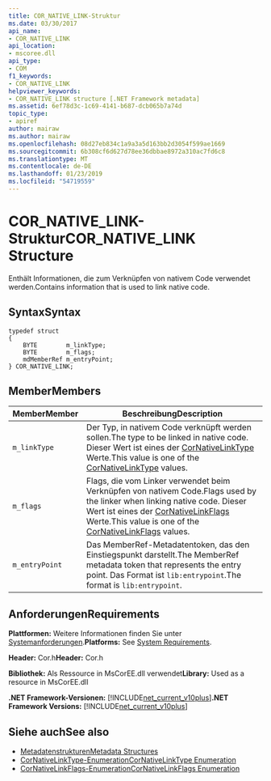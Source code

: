 ```yaml
---
title: COR_NATIVE_LINK-Struktur
ms.date: 03/30/2017
api_name:
- COR_NATIVE_LINK
api_location:
- mscoree.dll
api_type:
- COM
f1_keywords:
- COR_NATIVE_LINK
helpviewer_keywords:
- COR_NATIVE_LINK structure [.NET Framework metadata]
ms.assetid: 6ef78d3c-1c69-4141-b687-dcb065b7a74d
topic_type:
- apiref
author: mairaw
ms.author: mairaw
ms.openlocfilehash: 08d27eb834c1a9a3a5d163bb2d3054f599ae1669
ms.sourcegitcommit: 6b308cf6d627d78ee36dbbae8972a310ac7fd6c8
ms.translationtype: MT
ms.contentlocale: de-DE
ms.lasthandoff: 01/23/2019
ms.locfileid: "54719559"
---
```

# <a name="cornativelink-structure"></a><span data-ttu-id="380b8-102">COR_NATIVE_LINK-Struktur</span><span class="sxs-lookup"><span data-stu-id="380b8-102">COR_NATIVE_LINK Structure</span></span>
<span data-ttu-id="380b8-103">Enthält Informationen, die zum Verknüpfen von nativem Code verwendet werden.</span><span class="sxs-lookup"><span data-stu-id="380b8-103">Contains information that is used to link native code.</span></span>  
  
## <a name="syntax"></a><span data-ttu-id="380b8-104">Syntax</span><span class="sxs-lookup"><span data-stu-id="380b8-104">Syntax</span></span>  
  
```  
typedef struct   
{  
    BYTE        m_linkType;  
    BYTE        m_flags;  
    mdMemberRef m_entryPoint;  
} COR_NATIVE_LINK;  
```  
  
## <a name="members"></a><span data-ttu-id="380b8-105">Member</span><span class="sxs-lookup"><span data-stu-id="380b8-105">Members</span></span>  
  
|<span data-ttu-id="380b8-106">Member</span><span class="sxs-lookup"><span data-stu-id="380b8-106">Member</span></span>|<span data-ttu-id="380b8-107">Beschreibung</span><span class="sxs-lookup"><span data-stu-id="380b8-107">Description</span></span>|  
|------------|-----------------|  
|`m_linkType`|<span data-ttu-id="380b8-108">Der Typ, in nativem Code verknüpft werden sollen.</span><span class="sxs-lookup"><span data-stu-id="380b8-108">The type to be linked in native code.</span></span> <span data-ttu-id="380b8-109">Dieser Wert ist eines der [CorNativeLinkType](../../../../docs/framework/unmanaged-api/metadata/cornativelinktype-enumeration.md) Werte.</span><span class="sxs-lookup"><span data-stu-id="380b8-109">This value is one of the [CorNativeLinkType](../../../../docs/framework/unmanaged-api/metadata/cornativelinktype-enumeration.md) values.</span></span>|  
|`m_flags`|<span data-ttu-id="380b8-110">Flags, die vom Linker verwendet beim Verknüpfen von nativem Code.</span><span class="sxs-lookup"><span data-stu-id="380b8-110">Flags used by the linker when linking native code.</span></span> <span data-ttu-id="380b8-111">Dieser Wert ist eines der [CorNativeLinkFlags](../../../../docs/framework/unmanaged-api/metadata/cornativelinkflags-enumeration.md) Werte.</span><span class="sxs-lookup"><span data-stu-id="380b8-111">This value is one of the [CorNativeLinkFlags](../../../../docs/framework/unmanaged-api/metadata/cornativelinkflags-enumeration.md) values.</span></span>|  
|`m_entryPoint`|<span data-ttu-id="380b8-112">Das MemberRef-Metadatentoken, das den Einstiegspunkt darstellt.</span><span class="sxs-lookup"><span data-stu-id="380b8-112">The MemberRef metadata token that represents the entry point.</span></span> <span data-ttu-id="380b8-113">Das Format ist `lib:entrypoint`.</span><span class="sxs-lookup"><span data-stu-id="380b8-113">The format is `lib:entrypoint`.</span></span>|  
  
## <a name="requirements"></a><span data-ttu-id="380b8-114">Anforderungen</span><span class="sxs-lookup"><span data-stu-id="380b8-114">Requirements</span></span>  
 <span data-ttu-id="380b8-115">**Plattformen:** Weitere Informationen finden Sie unter [Systemanforderungen](../../../../docs/framework/get-started/system-requirements.md).</span><span class="sxs-lookup"><span data-stu-id="380b8-115">**Platforms:** See [System Requirements](../../../../docs/framework/get-started/system-requirements.md).</span></span>  
  
 <span data-ttu-id="380b8-116">**Header:** Cor.h</span><span class="sxs-lookup"><span data-stu-id="380b8-116">**Header:** Cor.h</span></span>  
  
 <span data-ttu-id="380b8-117">**Bibliothek:** Als Ressource in MsCorEE.dll verwendet</span><span class="sxs-lookup"><span data-stu-id="380b8-117">**Library:** Used as a resource in MsCorEE.dll</span></span>  
  
 <span data-ttu-id="380b8-118">**.NET Framework-Versionen:** [!INCLUDE[net_current_v10plus](../../../../includes/net-current-v10plus-md.md)]</span><span class="sxs-lookup"><span data-stu-id="380b8-118">**.NET Framework Versions:** [!INCLUDE[net_current_v10plus](../../../../includes/net-current-v10plus-md.md)]</span></span>  
  
## <a name="see-also"></a><span data-ttu-id="380b8-119">Siehe auch</span><span class="sxs-lookup"><span data-stu-id="380b8-119">See also</span></span>
- [<span data-ttu-id="380b8-120">Metadatenstrukturen</span><span class="sxs-lookup"><span data-stu-id="380b8-120">Metadata Structures</span></span>](../../../../docs/framework/unmanaged-api/metadata/metadata-structures.md)
- [<span data-ttu-id="380b8-121">CorNativeLinkType-Enumeration</span><span class="sxs-lookup"><span data-stu-id="380b8-121">CorNativeLinkType Enumeration</span></span>](../../../../docs/framework/unmanaged-api/metadata/cornativelinktype-enumeration.md)
- [<span data-ttu-id="380b8-122">CorNativeLinkFlags-Enumeration</span><span class="sxs-lookup"><span data-stu-id="380b8-122">CorNativeLinkFlags Enumeration</span></span>](../../../../docs/framework/unmanaged-api/metadata/cornativelinkflags-enumeration.md)
